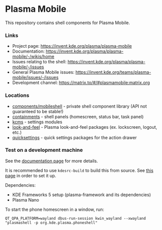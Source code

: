 <!--
- SPDX-FileCopyrightText: None 
- SPDX-License-Identifier: CC0-1.0
-->

# Plasma Mobile

This repository contains shell components for Plasma Mobile.

### Links
* Project page: https://invent.kde.org/plasma/plasma-mobile
* Documentation: https://invent.kde.org/plasma/plasma-mobile/-/wikis/home
* Issues relating to the shell: https://invent.kde.org/plasma/plasma-mobile/-/issues
* General Plasma Mobile issues: https://invent.kde.org/teams/plasma-mobile/issues/-/issues
* Development channel: https://matrix.to/#/#plasmamobile:matrix.org

### Locations
* [components/mobileshell](components/mobileshell) - private shell component library (API not guaranteed to be stable!)
* [containments](containments) - shell panels (homescreen, status bar, task panel)
* [kcms](kcms) - settings modules
* [look-and-feel](look-and-feel/contents) - Plasma look-and-feel packages (ex. lockscreen, logout, etc.)
* [quicksettings](quicksettings) - quick settings packages for the action drawer

### Test on a development machine

See the [documentation page](https://invent.kde.org/plasma/plasma-mobile/-/wikis/Building-and-Testing-Locally) for more details.

It is recommended to use `kdesrc-build` to build this from source. See [this page](https://community.kde.org/Get_Involved/development) in order to set it up.

Dependencies:
* KDE Frameworks 5 setup (plasma-framework and its dependencies)
* Plasma Nano

To start the phone homescreen in a window, run:
```
QT_QPA_PLATFORM=wayland dbus-run-session kwin_wayland --xwayland "plasmashell -p org.kde.plasma.phoneshell"
```
